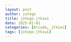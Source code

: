 ```yaml
---
layout: post
author: jotego
title: jotego.jtkiwi - 
date: 2025-01-01
categories: [Arcade, jtkiwi]
tags: [jotego.jtkiwi]
---
```


